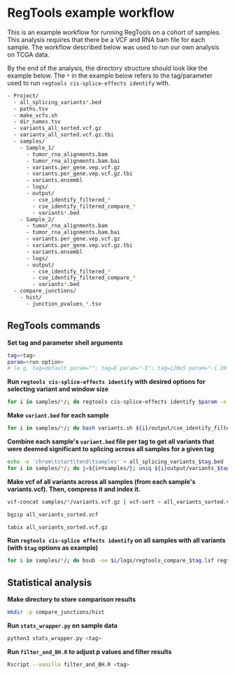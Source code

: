 # RegTools example workflow

This is an example workflow for running RegTools on a cohort of samples. This analysis requires that there be a VCF and RNA bam file for each sample. The workflow described below was used to run our own analysis on TCGA data.

By the end of the analysis, the directory structure should look like the example below. The `*` in the example below refers to the tag/parameter used to run `regtools cis-splice-effects identify` with.

```bash
- Project/
  - all_splicing_variants*.bed
  - paths.tsv
  - make_vcfs.sh
  - dir_names.tsv
  - variants_all_sorted.vcf.gz
  - variants_all_sorted.vcf.gz.tbi
  - samples/
    - Sample_1/
      - tumor_rna_alignments.bam
      - tumor_rna_alignments.bam.bai
      - variants.per_gene.vep.vcf.gz
      - variants.per_gene.vep.vcf.gz.tbi
      - variants.ensembl
      - logs/
      - output/
        - cse_identify_filtered_*
        - cse_identify_filtered_compare_*
        - variants*.bed
    - Sample_2/
      - tumor_rna_alignments.bam
      - tumor_rna_alignments.bam.bai
      - variants.per_gene.vep.vcf.gz
      - variants.per_gene.vep.vcf.gz.tbi
      - variants.ensembl
      - logs/
      - output/
        - cse_identify_filtered_*
        - cse_identify_filtered_compare_*
        - variants*.bed
  - compare_junctions/
    - hist/
      - junction_pvalues_*.tsv
```

## RegTools commands

**Set tag and parameter shell arguments**

```bash
tag=<tag>
param=<run option>
# (e.g. tag=default param=""; tag=E param="-E"; tag=i20e5 param="-i 20 -e 5")
```

**Run `regtools cis-splice-effects identify` with desired options for selecting variant and window size**

```bash
for i in samples/*/; do regtools cis-splice-effects identify $param -o ${i}/output/cse_identify_filtered_$tag.tsv -j ${i}/output/cse_identify_filtered_$tag.bed -v ${i}/output/cse_identify_filtered_$tag.vcf ${i}/variants.per_gene.vep.vcf.gz ${i}/tumor_rna_alignments.bam /reference.fa reference.gtf; done
```

**Make `variant.bed` for each sample**

```bash
for i in samples/*/; do bash variants.sh ${i}/output/cse_identify_filtered_$tag.tsv ${i}/output/variants_$tag.bed; done
```

**Combine each sample's `variant.bed` file per tag to get all variants that were deemed significant to splicing across all samples for a given tag**

```bash
echo -e 'chrom\tstart\tend\tsamples' > all_splicing_variants_$tag.bed
for i in samples/*/; do j=${i##samples/}; uniq ${i}output/variants_$tag.bed | awk -v var=${j%%/} '{print $0 "\t" var}' >> all_splicing_variants_$tag.bed; done
```

**Make vcf of all variants across all samples (from each sample's variants.vcf). Then, compress it and index it.**

```bash
vcf-concat samples/*/variants.vcf.gz | vcf-sort > all_variants_sorted.vcf

bgzip all_variants_sorted.vcf

tabix all_variants_sorted.vcf.gz
```

**Run `regtools cis-splice effects identify` on all samples with all variants (with `$tag` options as example)**

```bash
for i in samples/*/; do bsub -oo $i/logs/regtools_compare_$tag.lsf regtools cis-splice-effects identify $param -o ${i}/output/cse_identify_filtered_compare_$tag.tsv -j ${i}/output/cse_identify_filtered_compare_$tag.bed -v ${i}/output/cse_identify_filtered_compare_$tag.vcf all_variants_sorted.vcf.gz ${i}/tumor_rna_alignments.bam reference.fa reference.gtf; done
```

## Statistical analysis

**Make directory to store comparison results**

```bash
mkdir -p compare_junctions/hist
```

**Run `stats_wrapper.py` on sample data**

```bash
python3 stats_wrapper.py <tag>
```

**Run `filter_and_BH.R` to adjust p values and filter results**

```bash
Rscript --vanilla filter_and_BH.R <tag>
```
